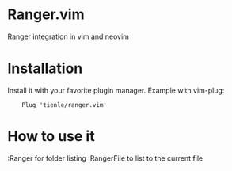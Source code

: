 Ranger.vim
==========

Ranger [](http://ranger.nongnu.org/) integration in vim and neovim

Installation
============

Install it with your favorite plugin manager. Example with vim-plug:

        Plug 'tienle/ranger.vim'


How to use it
=============

:Ranger for folder listing
:RangerFile to list to the current file

